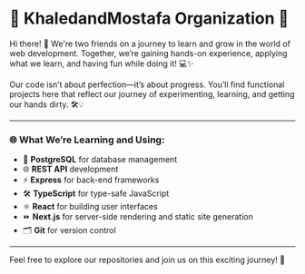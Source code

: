 # 🚀 KhaledandMostafa Organization 🌟

Hi there! 👋 We're two friends on a journey to learn and grow in the world of web development. Together, we’re gaining hands-on experience, applying what we learn, and having fun while doing it! 💻✨

Our code isn’t about perfection—it’s about progress. You’ll find functional projects here that reflect our journey of experimenting, learning, and getting our hands dirty. 🛠️💡

---

### 🌐 What We’re Learning and Using:
- 🐘 **PostgreSQL** for database management  
- 🌐 **REST API** development  
- ⚡ **Express** for back-end frameworks  
- 🛠️ **TypeScript** for type-safe JavaScript  
- ⚛️ **React** for building user interfaces  
- ⏩ **Next.js** for server-side rendering and static site generation  
- 🗂️ **Git** for version control  

---

Feel free to explore our repositories and join us on this exciting journey! 🎉  
